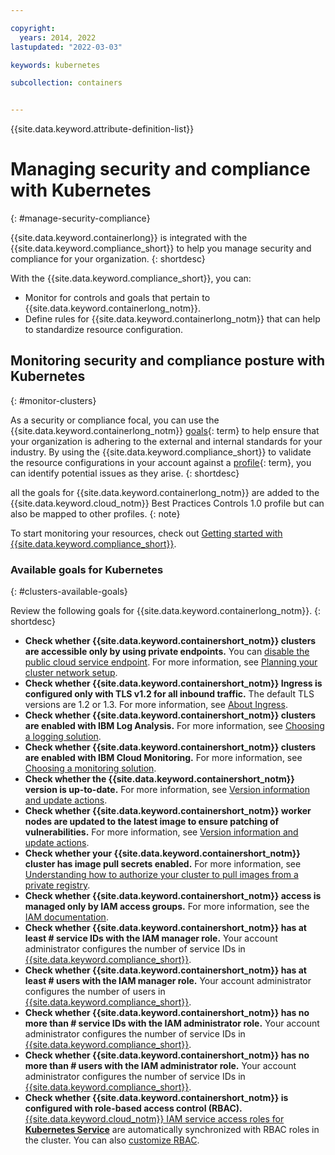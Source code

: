 ```yaml
---

copyright: 
  years: 2014, 2022
lastupdated: "2022-03-03"

keywords: kubernetes

subcollection: containers


---
```


{{site.data.keyword.attribute-definition-list}}


# Managing security and compliance with Kubernetes
{: #manage-security-compliance}

{{site.data.keyword.containerlong}} is integrated with the {{site.data.keyword.compliance_short}} to help you manage security and compliance for your organization.
{: shortdesc}

With the {{site.data.keyword.compliance_short}}, you can:

* Monitor for controls and goals that pertain to {{site.data.keyword.containerlong_notm}}.
* Define rules for {{site.data.keyword.containerlong_notm}} that can help to standardize resource configuration.

## Monitoring security and compliance posture with Kubernetes
{: #monitor-clusters}

As a security or compliance focal, you can use the {{site.data.keyword.containerlong_notm}} [goals](#x2117978){: term} to help ensure that your organization is adhering to the external and internal standards for your industry. By using the {{site.data.keyword.compliance_short}} to validate the resource configurations in your account against a [profile](#x2034950){: term}, you can identify potential issues as they arise.
{: shortdesc}

all the goals for {{site.data.keyword.containerlong_notm}} are added to the {{site.data.keyword.cloud_notm}} Best Practices Controls 1.0 profile but can also be mapped to other profiles.
{: note}

To start monitoring your resources, check out [Getting started with {{site.data.keyword.compliance_short}}](/docs/security-compliance?topic=security-compliance-getting-started).

### Available goals for Kubernetes
{: #clusters-available-goals}

Review the following goals for {{site.data.keyword.containerlong_notm}}.
{: shortdesc}


- **Check whether {{site.data.keyword.containershort_notm}} clusters are accessible only by using private endpoints.** You can [disable the public cloud service endpoint](/docs/containers?topic=containers-cs_network_cluster#disable-public-se). For more information, see [Planning your cluster network setup](/docs/containers?topic=containers-plan_clusters).
- **Check whether {{site.data.keyword.containershort_notm}} Ingress is configured only with TLS v1.2 for all inbound traffic.** The default TLS versions are 1.2 or 1.3. For more information, see [About Ingress](/docs/containers?topic=containers-ingress-about).
- **Check whether {{site.data.keyword.containershort_notm}} clusters are enabled with IBM Log Analysis.** For more information, see [Choosing a logging solution](/docs/containers?topic=containers-health#logging_overview).
- **Check whether {{site.data.keyword.containershort_notm}} clusters are enabled with IBM Cloud Monitoring.** For more information, see [Choosing a monitoring solution](/docs/containers?topic=containers-health-monitor#view_metrics).
- **Check whether the {{site.data.keyword.containershort_notm}} version is up-to-date.** For more information, see [Version information and update actions](/docs/containers?topic=containers-cs_versions).
- **Check whether {{site.data.keyword.containershort_notm}} worker nodes are updated to the latest image to ensure patching of vulnerabilities.** For more information, see [Version information and update actions](/docs/containers?topic=containers-cs_versions).
- **Check whether your {{site.data.keyword.containershort_notm}} cluster has image pull secrets enabled.** For more information, see [Understanding how to authorize your cluster to pull images from a private registry](/docs/containers?topic=containers-registry#cluster_registry_auth).
- **Check whether {{site.data.keyword.containershort_notm}} access is managed only by IAM access groups.** For more information, see the [IAM documentation](/docs/account?topic=account-groups).
- **Check whether {{site.data.keyword.containershort_notm}} has at least # service IDs with the IAM manager role.** Your account administrator configures the number of service IDs in [{{site.data.keyword.compliance_short}}](/docs/security-compliance?topic=security-compliance-custom-goals).
- **Check whether {{site.data.keyword.containershort_notm}} has at least # users with the IAM manager role.** Your account administrator configures the number of users in [{{site.data.keyword.compliance_short}}](/docs/security-compliance?topic=security-compliance-custom-goals).
- **Check whether {{site.data.keyword.containershort_notm}} has no more than # service IDs with the IAM administrator role.** Your account administrator configures the number of service IDs in [{{site.data.keyword.compliance_short}}](/docs/security-compliance?topic=security-compliance-custom-goals).
- **Check whether {{site.data.keyword.containershort_notm}} has no more than # users with the IAM administrator role.** Your account administrator configures the number of service IDs in [{{site.data.keyword.compliance_short}}](/docs/security-compliance?topic=security-compliance-custom-goals).
- **Check whether {{site.data.keyword.containershort_notm}} is configured with role-based access control (RBAC).** [{{site.data.keyword.cloud_notm}} IAM service access roles for **Kubernetes Service**](/docs/containers?topic=containers-access_reference#service) are automatically synchronized with RBAC roles in the cluster. You can also [customize RBAC](/docs/containers?topic=containers-access-overview).





